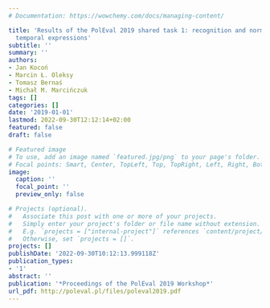 ```yaml
---
# Documentation: https://wowchemy.com/docs/managing-content/

title: 'Results of the PolEval 2019 shared task 1: recognition and normalization of
  temporal expressions'
subtitle: ''
summary: ''
authors:
- Jan Kocoń
- Marcin Ł. Oleksy
- Tomasz Bernaś
- Michał M. Marcińczuk
tags: []
categories: []
date: '2019-01-01'
lastmod: 2022-09-30T12:12:14+02:00
featured: false
draft: false

# Featured image
# To use, add an image named `featured.jpg/png` to your page's folder.
# Focal points: Smart, Center, TopLeft, Top, TopRight, Left, Right, BottomLeft, Bottom, BottomRight.
image:
  caption: ''
  focal_point: ''
  preview_only: false

# Projects (optional).
#   Associate this post with one or more of your projects.
#   Simply enter your project's folder or file name without extension.
#   E.g. `projects = ["internal-project"]` references `content/project/deep-learning/index.md`.
#   Otherwise, set `projects = []`.
projects: []
publishDate: '2022-09-30T10:12:13.999118Z'
publication_types:
- '1'
abstract: ''
publication: '*Proceedings of the PolEval 2019 Workshop*'
url_pdf: http://poleval.pl/files/poleval2019.pdf
---
```

